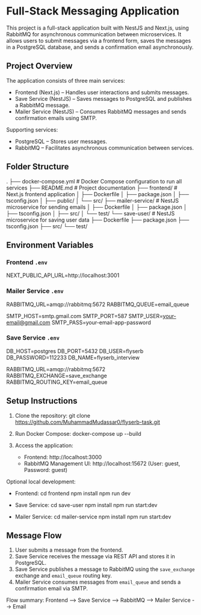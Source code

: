 # Full-Stack Messaging Application

This project is a full-stack application built with NestJS and Next.js, using RabbitMQ for asynchronous communication between microservices. It allows users to submit messages via a frontend form, saves the messages in a PostgreSQL database, and sends a confirmation email asynchronously.


## Project Overview

The application consists of three main services:

- Frontend (Next.js) – Handles user interactions and submits messages.
- Save Service (NestJS) – Saves messages to PostgreSQL and publishes a RabbitMQ message.
- Mailer Service (NestJS) – Consumes RabbitMQ messages and sends confirmation emails using SMTP.

Supporting services:

- PostgreSQL – Stores user messages.
- RabbitMQ – Facilitates asynchronous communication between services.

## Folder Structure

.
├── docker-compose.yml          # Docker Compose configuration to run all services
├── README.md                   # Project documentation
├── frontend/                   # Next.js frontend application
│   ├── Dockerfile
│   ├── package.json
│   ├── tsconfig.json
│   ├── public/
│   └── src/
├── mailer-service/             # NestJS microservice for sending emails
│   ├── Dockerfile
│   ├── package.json
│   ├── tsconfig.json
│   ├── src/
│   └── test/
└── save-user/                  # NestJS microservice for saving user data
    ├── Dockerfile
    ├── package.json
    ├── tsconfig.json
    ├── src/
    └── test/

## Environment Variables

### Frontend `.env`
NEXT_PUBLIC_API_URL=http://localhost:3001

### Mailer Service `.env`
RABBITMQ_URL=amqp://rabbitmq:5672
RABBITMQ_QUEUE=email_queue

SMTP_HOST=smtp.gmail.com
SMTP_PORT=587
SMTP_USER=your-email@gmail.com
SMTP_PASS=your-email-app-password

### Save Service `.env`
DB_HOST=postgres
DB_PORT=5432
DB_USER=flyserb
DB_PASSWORD=112233
DB_NAME=flyserb_interview

RABBITMQ_URL=amqp://rabbitmq:5672
RABBITMQ_EXCHANGE=save_exchange
RABBITMQ_ROUTING_KEY=email_queue

## Setup Instructions

1. Clone the repository:
   git clone https://github.com/MuhammadMudassar0/flyserb-task.git

2. Run Docker Compose:
   docker-compose up --build

3. Access the application:
   - Frontend: http://localhost:3000
   - RabbitMQ Management UI: http://localhost:15672 (User: guest, Password: guest)

Optional local development:

- Frontend:
  cd frontend
  npm install
  npm run dev

- Save Service:
  cd save-user
  npm install
  npm run start:dev

- Mailer Service:
  cd mailer-service
  npm install
  npm run start:dev

## Message Flow

1. User submits a message from the frontend.
2. Save Service receives the message via REST API and stores it in PostgreSQL.
3. Save Service publishes a message to RabbitMQ using the `save_exchange` exchange and `email_queue` routing key.
4. Mailer Service consumes messages from `email_queue` and sends a confirmation email via SMTP.

Flow summary: Frontend --> Save Service --> RabbitMQ --> Mailer Service --> Email
